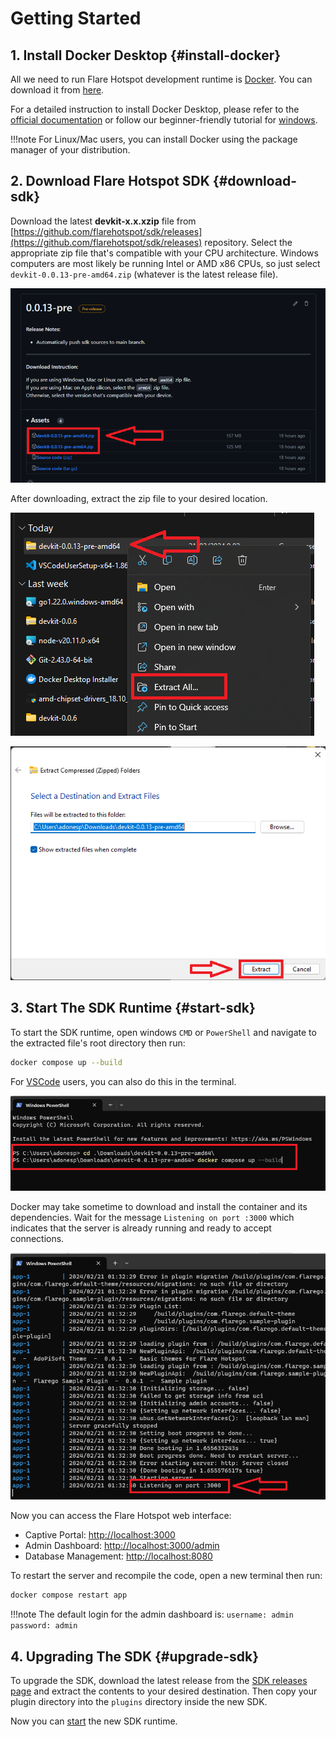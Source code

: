 # Getting Started

## 1. Install Docker Desktop {#install-docker}

All we need to run Flare Hotspot development runtime is [Docker](https://www.docker.com/). You can download it from [here](https://www.docker.com/products/docker-desktop).

For a detailed instruction to install Docker Desktop, please refer to the [official documentation](https://docs.docker.com/desktop/) or follow our beginner-friendly tutorial for [windows](./install-docker-windows.md).

!!!note
    For Linux/Mac users, you can install Docker using the package manager of your distribution.

## 2. Download Flare Hotspot SDK {#download-sdk}

Download the latest **devkit-x.x.xzip** file from [https://github.com/flarehotspot/sdk/releases](https://github.com/flarehotspot/sdk/releases) repository. Select the appropriate zip file that's compatible with your CPU architecture. Windows computers are most likely be running Intel or AMD x86 CPUs, so just select `devkit-0.0.13-pre-amd64.zip` (whatever is the latest release file).

![Download Flare Hotspot SDK](./img/01-select-latest-release.png)

After downloading, extract the zip file to your desired location.

![Extract Flare Hotspot Sdk](./img/02-extract-devkit.png)


![Extract Flare Hotspot Sdk](./img/03-extract-devkit.png)

## 3. Start The SDK Runtime {#start-sdk}

To start the SDK runtime, open windows `CMD` or `PowerShell` and navigate to the extracted file's root directory then run:
```sh
docker compose up --build
```

For [VSCode](https://code.visualstudio.com/) users, you can also do this in the terminal.

![Run docker compose up](./img/04-docker-compose-up.png)

Docker may take sometime to download and install the container and its dependencies. Wait for the message `Listening on port :3000` which indicates that the server is already running and ready to accept connections.

![Server is running](./img/05-server-is-running.png)

Now you can access the Flare Hotspot web interface:

- Captive Portal: [http://localhost:3000](http://localhost:3000)
- Admin Dashboard: [http://localhost:3000/admin](http://localhost:3000/admin)
- Database Management: [http://localhost:8080](http://localhost:8080)

To restart the server and recompile the code, open a new terminal then run:
```sh
docker compose restart app
```

!!!note
    The default login for the admin dashboard is:
    ```
    username: admin
    password: admin
    ```

## 4. Upgrading The SDK {#upgrade-sdk}

To upgrade the SDK, download the latest release from the [SDK releases page](https://github.com/flarehotspot/sdk/releases) and extract the contents to your desired destination. Then copy your plugin directory into the `plugins` directory inside the new SDK.

Now you can [start](#start-sdk) the new SDK runtime.

